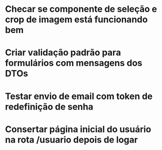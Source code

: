 # Checar se componente de seleção e crop de imagem está funcionando bem
# Criar validação padrão para formulários com mensagens dos DTOs
# Testar envio de email com token de redefinição de senha
# Consertar página inicial do usuário na rota /usuario depois de logar